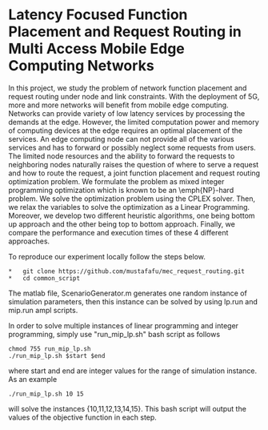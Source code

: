 # Latency Focused Function Placement and Request Routing in Multi Access Mobile Edge Computing Networks

In this project, we study the problem of network function placement and request routing under node and link constraints. With the deployment of 5G, more and more networks will benefit from mobile edge computing. Networks can provide variety of low latency services by processing the demands at the edge. However, the limited computation power and memory of computing devices at the edge requires an optimal placement of the services. An edge computing node can not provide all of the various services and has to forward or possibly neglect some requests from users. The limited node resources and the ability to forward the requests to neighboring nodes naturally raises the question of where to serve a request and how to route the request, a joint function placement and request routing optimization problem. We formulate the problem as mixed integer programming optimization which is known to be an \emph{NP}-hard problem. We solve the optimization problem using the CPLEX solver. Then, we relax the variables to solve the optimization as a Linear Programming. Moreover, we develop two different heuristic algorithms, one being bottom up approach and the other being top to bottom approach. Finally, we compare the performance and execution times of these 4 different approaches.





To reproduce our experiment locally follow the steps below.

```
*	git clone https://github.com/mustafafu/mec_request_routing.git
*	cd common_script
```
The matlab file, ScenarioGenerator.m generates one random instance of simulation parameters, then this instance can be solved by using lp.run and mip.run ampl scripts.

In order to solve multiple instances of linear programming and integer programming, simply use "run_mip_lp.sh" bash script as follows
```
chmod 755 run_mip_lp.sh
./run_mip_lp.sh $start $end
```
where start and end are integer values for the range of simulation instance. As an example

```
./run_mip_lp.sh 10 15
```
will solve the instances {10,11,12,13,14,15}. This bash script will output the values of the objective function in each step.
